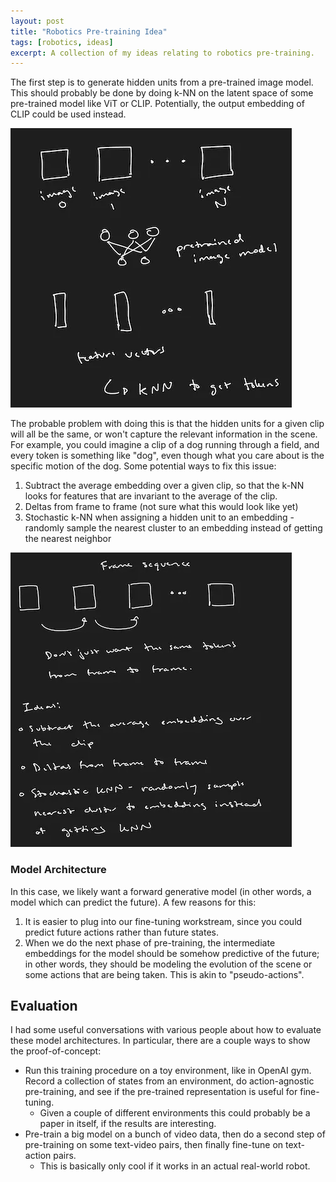 ```yaml
---
layout: post
title: "Robotics Pre-training Idea"
tags: [robotics, ideas]
excerpt: A collection of my ideas relating to robotics pre-training.
---
```


The first step is to generate hidden units from a pre-trained image model. This should probably be done by doing k-NN on the latent space of some pre-trained model like ViT or CLIP. Potentially, the output embedding of CLIP could be used instead.

![First step, generate hidden units from a pre-trained image model.](/images/robotic-pretraining/phase_1_a.webp)

The probable problem with doing this is that the hidden units for a given clip will all be the same, or won't capture the relevant information in the scene. For example, you could imagine a clip of a dog running through a field, and every token is something like "dog", even though what you care about is the specific motion of the dog. Some potential ways to fix this issue:

1. Subtract the average embedding over a given clip, so that the k-NN looks for features that are invariant to the average of the clip.
2. Deltas from frame to frame (not sure what this would look like yet)
3. Stochastic k-NN when assigning a hidden unit to an embedding - randomly sample the nearest cluster to an embedding instead of getting the nearest neighbor

![Potential ideas to fix the foreseeable issue of all the tokens for a particular clip being the same.](/images/robotic-pretraining/phase_1_b.webp)

### Model Architecture

In this case, we likely want a forward generative model (in other words, a model which can predict the future). A few reasons for this:

1. It is easier to plug into our fine-tuning workstream, since you could predict future actions rather than future states.
2. When we do the next phase of pre-training, the intermediate embeddings for the model should be somehow predictive of the future; in other words, they should be modeling the evolution of the scene or some actions that are being taken. This is akin to "pseudo-actions".

## Evaluation

I had some useful conversations with various people about how to evaluate these model architectures. In particular, there are a couple ways to show the proof-of-concept:

- Run this training procedure on a toy environment, like in OpenAI gym. Record a collection of states from an environment, do action-agnostic pre-training, and see if the pre-trained representation is useful for fine-tuning.
  - Given a couple of different environments this could probably be a paper in itself, if the results are interesting.
- Pre-train a big model on a bunch of video data, then do a second step of pre-training on some text-video pairs, then finally fine-tune on text-action pairs.
  - This is basically only cool if it works in an actual real-world robot.
